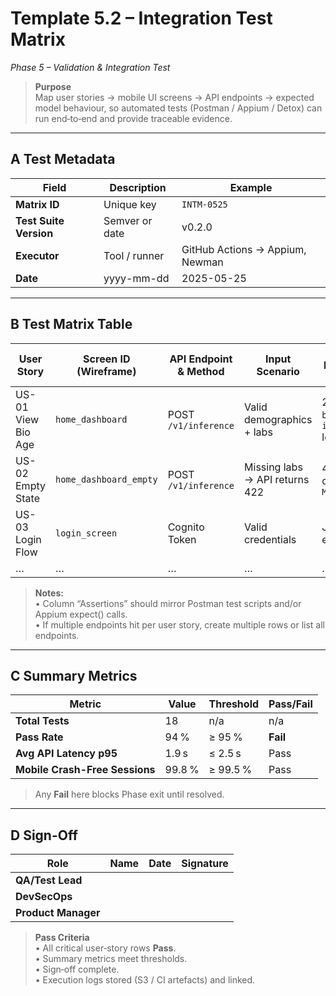 # Template 5.2 – Integration Test Matrix

_Phase 5 – Validation & Integration Test_

> **Purpose**  
> Map user stories → mobile UI screens → API endpoints → expected model behaviour, so automated tests (Postman / Appium / Detox) can run end‑to‑end and provide traceable evidence.

---

## A Test Metadata

|Field|Description|Example|
|---|---|---|
|**Matrix ID**|Unique key|`INTM-0525`|
|**Test Suite Version**|Semver or date|v0.2.0|
|**Executor**|Tool / runner|GitHub Actions → Appium, Newman|
|**Date**|yyyy-mm-dd|2025-05-25|

---

## B Test Matrix Table

|**User Story**|**Screen ID** (Wireframe)|**API Endpoint & Method**|**Input Scenario**|**Expected Model Output / API Response**|**Assertions**|**Classification Level**|**Automated Test ID**|**Status** (Pass/Fail)|**Execution Log Link**|
|---|---|---|---|---|---|---|---|---|---|
|US-01 View Bio Age|`home_dashboard`|POST `/v1/inference`|Valid demographics + labs|200 OK, `bio_age` float, `insights[].name` length ≥1|HTTP 200, latency <2.5 s, JSON schema ok|Restricted|`e2e_dashboard_001`|||
|US-02 Empty State|`home_dashboard_empty`|POST `/v1/inference`|Missing labs → API returns 422|422 JSON error code `MISSING_DATA`|HTTP 422, error code match|Restricted|`e2e_dashboard_002`|||
|US-03 Login Flow|`login_screen`|Cognito Token|Valid credentials|JWT issued, expiry >15 min|Token present, status 200|Confidential|`e2e_login_001`|||
|…|…|…|…|…|…|…|…|…|…|

> **Notes:**  
> • Column “Assertions” should mirror Postman test scripts and/or Appium expect() calls.  
> • If multiple endpoints hit per user story, create multiple rows or list all endpoints.

---

## C Summary Metrics

|Metric|Value|Threshold|Pass/Fail|
|---|---|---|---|
|**Total Tests**|18|n/a|n/a|
|**Pass Rate**|94 %|≥ 95 %|**Fail**|
|**Avg API Latency p95**|1.9 s|≤ 2.5 s|Pass|
|**Mobile Crash-Free Sessions**|99.8 %|≥ 99.5 %|Pass|

> Any **Fail** here blocks Phase exit until resolved.

---

## D Sign-Off

|Role|Name|Date|Signature|
|---|---|---|---|
|**QA/Test Lead**||||
|**DevSecOps**||||
|**Product Manager**||||

> **Pass Criteria**  
> • All critical user‑story rows **Pass**.  
> • Summary metrics meet thresholds.  
> • Sign‑off complete.  
> • Execution logs stored (S3 / CI artefacts) and linked.